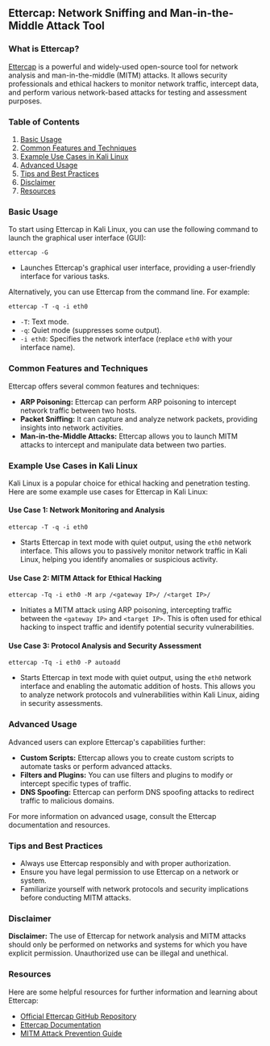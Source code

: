 
## Ettercap: Network Sniffing and Man-in-the-Middle Attack Tool

### What is Ettercap?
[Ettercap](https://github.com/Ettercap/ettercap) is a powerful and widely-used open-source tool for network analysis and man-in-the-middle (MITM) attacks. It allows security professionals and ethical hackers to monitor network traffic, intercept data, and perform various network-based attacks for testing and assessment purposes.

### Table of Contents
1. [Basic Usage](#basic-usage)
2. [Common Features and Techniques](#common-features-and-techniques)
3. [Example Use Cases in Kali Linux](#example-use-cases-in-kali-linux)
4. [Advanced Usage](#advanced-usage)
5. [Tips and Best Practices](#tips-and-best-practices)
6. [Disclaimer](#disclaimer)
7. [Resources](#resources)

### Basic Usage
To start using Ettercap in Kali Linux, you can use the following command to launch the graphical user interface (GUI):
```shell
ettercap -G
```
- Launches Ettercap's graphical user interface, providing a user-friendly interface for various tasks.

Alternatively, you can use Ettercap from the command line. For example:
```shell
ettercap -T -q -i eth0
```
- `-T`: Text mode.
- `-q`: Quiet mode (suppresses some output).
- `-i eth0`: Specifies the network interface (replace `eth0` with your interface name).

### Common Features and Techniques
Ettercap offers several common features and techniques:

- **ARP Poisoning:** Ettercap can perform ARP poisoning to intercept network traffic between two hosts.
- **Packet Sniffing:** It can capture and analyze network packets, providing insights into network activities.
- **Man-in-the-Middle Attacks:** Ettercap allows you to launch MITM attacks to intercept and manipulate data between two parties.

### Example Use Cases in Kali Linux
Kali Linux is a popular choice for ethical hacking and penetration testing. Here are some example use cases for Ettercap in Kali Linux:

#### Use Case 1: Network Monitoring and Analysis
```shell
ettercap -T -q -i eth0
```
- Starts Ettercap in text mode with quiet output, using the `eth0` network interface. This allows you to passively monitor network traffic in Kali Linux, helping you identify anomalies or suspicious activity.

#### Use Case 2: MITM Attack for Ethical Hacking
```shell
ettercap -Tq -i eth0 -M arp /<gateway IP>/ /<target IP>/
```
- Initiates a MITM attack using ARP poisoning, intercepting traffic between the `<gateway IP>` and `<target IP>`. This is often used for ethical hacking to inspect traffic and identify potential security vulnerabilities.

#### Use Case 3: Protocol Analysis and Security Assessment
```shell
ettercap -Tq -i eth0 -P autoadd
```
- Starts Ettercap in text mode with quiet output, using the `eth0` network interface and enabling the automatic addition of hosts. This allows you to analyze network protocols and vulnerabilities within Kali Linux, aiding in security assessments.

### Advanced Usage
Advanced users can explore Ettercap's capabilities further:

- **Custom Scripts:** Ettercap allows you to create custom scripts to automate tasks or perform advanced attacks.
- **Filters and Plugins:** You can use filters and plugins to modify or intercept specific types of traffic.
- **DNS Spoofing:** Ettercap can perform DNS spoofing attacks to redirect traffic to malicious domains.

For more information on advanced usage, consult the Ettercap documentation and resources.

### Tips and Best Practices
- Always use Ettercap responsibly and with proper authorization.
- Ensure you have legal permission to use Ettercap on a network or system.
- Familiarize yourself with network protocols and security implications before conducting MITM attacks.

### Disclaimer
**Disclaimer:** The use of Ettercap for network analysis and MITM attacks should only be performed on networks and systems for which you have explicit permission. Unauthorized use can be illegal and unethical.

### Resources
Here are some helpful resources for further information and learning about Ettercap:
- [Official Ettercap GitHub Repository](https://github.com/Ettercap/ettercap)
- [Ettercap Documentation](https://github.com/Ettercap/ettercap/wiki)
- [MITM Attack Prevention Guide](https://www.owasp.org/index.php/Man-in-the-Middle_Attack)
